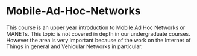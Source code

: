 # Mobile-Ad-Hoc-Networks
This course is an upper year introduction to Mobile Ad Hoc Networks or MANETs. This topic is not covered in depth in our undergraduate courses. However the area is very important because of the work on the Internet of Things in general and Vehicular Networks in particular.
